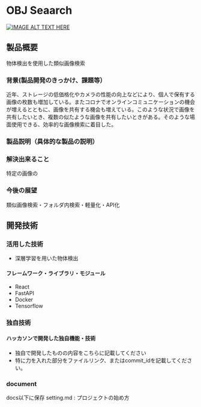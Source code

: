 # OBJ Seaarch

[![IMAGE ALT TEXT HERE](https://jphacks.com/wp-content/uploads/2021/07/JPHACKS2021_ogp.jpg)](https://www.youtube.com/watch?v=LUPQFB4QyVo)

## 製品概要
物体検出を使用した類似画像検索
### 背景(製品開発のきっかけ、課題等）
近年、ストレージの低価格化やカメラの性能の向上などにより、個人で保有する画像の枚数も増加している。またコロナでオンラインコミュニケーションの機会が増えるとともに、画像を共有する機会も増えている。このような状況で画像を共有したいとき、複数の似たような画像を共有したいときがある。そのような場面使用できる、効率的な画像検索に着目した。
### 製品説明（具体的な製品の説明）

### 解決出来ること
特定の画像の
### 今後の展望
類似画像検索・フォルダ内検索・軽量化・API化


## 開発技術
### 活用した技術
* 深層学習を用いた物体検出


#### フレームワーク・ライブラリ・モジュール
* React
* FastAPI
* Docker
* Tensorflow



### 独自技術
#### ハッカソンで開発した独自機能・技術
* 独自で開発したものの内容をこちらに記載してください
* 特に力を入れた部分をファイルリンク、またはcommit_idを記載してください。


### document 
docs以下に保存
setting.md : プロジェクトの始め方

